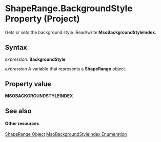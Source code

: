 
# ShapeRange.BackgroundStyle Property (Project)
Gets or sets the background style. Read/write  **MsoBackgroundStyleIndex**.

## Syntax

 _expression_. **BackgroundStyle**

 _expression_ A variable that represents a **ShapeRange** object.


## Property value

 **MSOBACKGROUNDSTYLEINDEX**


## See also


#### Other resources


[ShapeRange Object](315031aa-4b8c-424b-26e7-ce15897beb05.md)
[MsoBackgroundStyleIndex Enumeration](http://msdn.microsoft.com/en-us/library/office/ff862530%28v=office.15%29)